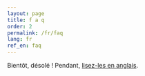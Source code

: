 ```yaml
---
layout: page
title: f a q
order: 2
permalink: /fr/faq
lang: fr
ref_en: faq
---
```


Bientôt, désolé ! Pendant, [lisez-les en anglais](/faq).
